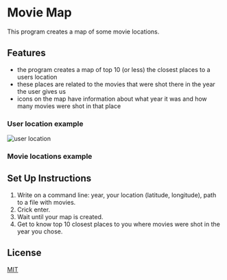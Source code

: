 # Movie Map
This program creates a map of some movie locations.

## Features
- the program creates a map of top 10 (or less) the closest places to a users location
- these places are related to the movies that were shot there in the year the user gives us
- icons on the map have information about what year it was and how many movies were shot in that place

### User location example
![user location](https://user-images.githubusercontent.com/116520570/219592828-0b81d496-d6aa-43e1-859b-4b9312982527.png)

### Movie locations example

## Set Up Instructions
1. Write on a command line: year, your location (latitude, longitude), path to a file with movies.
2. Crick enter.
3. Wait until your map is created.
4. Get to know top 10 closest places to you where movies were shot in the year you chose.

## License
[MIT](https://choosealicense.com/licenses/mit/)
